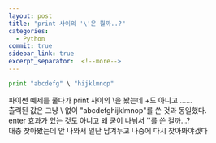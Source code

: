 ```yaml
---
layout: post
title: "print 사이의 '\'은 뭘까..?"
categories:
  - Python
commit: true
sidebar_link: true
excerpt_separator:  <!--more-->
---
```


```python
print "abcdefg" \ "hijklmnop"
```

파이썬 예제를 풀다가 print 사이의 \을 봤는데 +도 아니고 \......<br>
출력된 값은 그냥 \ 없이 "abcdefghijklmnop"를 쓴 것과 동일했다.<br>
enter 효과가 있는 것도 아니고 왜 굳이 나눠서 '\'를 쓴 걸까...?<br>
대충 찾아봤는데 안 나와서 일단 남겨두고 나중에 다시 찾아봐야겠다